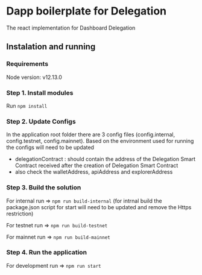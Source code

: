 # Dapp boilerplate for Delegation

The react implementation for Dashboard Delegation

## Instalation and running
### Requirements
Node version: v12.13.0

### Step 1. Install modules
Run ```npm install```

### Step 2. Update Configs

In the application root folder there are 3 config files (config.internal, config.testnet, config.mainnet).
Based on the environment used for running the configs will need to be updated
- delegationContract : should contain the address of the Delegation Smart Contract received after the creation of Delegation Smart Contract
- also check the walletAddress, apiAddress and explorerAddress

### Step 3. Build the solution
For internal run => ```npm run build-internal``` (for intrnal build the package.json script for start will need to be updated and remove the Https restriction)

For testnet run => ```npm run build-testnet```

For mainnet run => ```npm run build-mainnet```

### Step 4. Run the application
For development run => ```npm run start```
